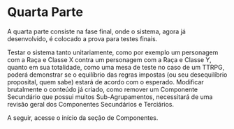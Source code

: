 # Quarta Parte

A quarta parte consiste na fase final, onde o sistema, agora já desenvolvido, é colocado a prova para testes finais.

<info>
Testar o sistema tanto unitariamente, como por exemplo um personagem com a Raça e Classe X contra um personagem com a Raça e Classe Y, quanto em sua totalidade, como uma mesa de teste no caso de um TTRPG, poderá demonstrar se o equilíbrio das regras impostas (ou seu desequilíbrio proposital, quem sabe) estará de acordo com o esperado.
</info>

<danger>
Modificar brutalmente o conteúdo já criado, como remover um Componente Secundário que possui muitos Sub-Agrupamentos, necessitará de uma revisão geral dos Componentes Secundários e Terciários. 
</danger>

A seguir, acesse o início da seção de Componentes.